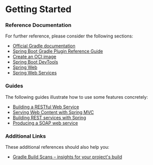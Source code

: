 # Getting Started

### Reference Documentation

For further reference, please consider the following sections:

* [Official Gradle documentation](https://docs.gradle.org)
* [Spring Boot Gradle Plugin Reference Guide](https://docs.spring.io/spring-boot/docs/3.2.5-SNAPSHOT/gradle-plugin/reference/html/)
* [Create an OCI image](https://docs.spring.io/spring-boot/docs/3.2.5-SNAPSHOT/gradle-plugin/reference/html/#build-image)
* [Spring Boot DevTools](https://docs.spring.io/spring-boot/docs/3.2.5-SNAPSHOT/reference/htmlsingle/index.html#using.devtools)
* [Spring Web](https://docs.spring.io/spring-boot/docs/3.2.5-SNAPSHOT/reference/htmlsingle/index.html#web)
* [Spring Web Services](https://docs.spring.io/spring-boot/docs/3.2.5-SNAPSHOT/reference/htmlsingle/index.html#io.webservices)

### Guides

The following guides illustrate how to use some features concretely:

* [Building a RESTful Web Service](https://spring.io/guides/gs/rest-service/)
* [Serving Web Content with Spring MVC](https://spring.io/guides/gs/serving-web-content/)
* [Building REST services with Spring](https://spring.io/guides/tutorials/rest/)
* [Producing a SOAP web service](https://spring.io/guides/gs/producing-web-service/)

### Additional Links

These additional references should also help you:

* [Gradle Build Scans – insights for your project's build](https://scans.gradle.com#gradle)

